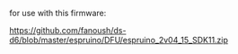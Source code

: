 for use with this firmware:

https://github.com/fanoush/ds-d6/blob/master/espruino/DFU/espruino_2v04_15_SDK11.zip
